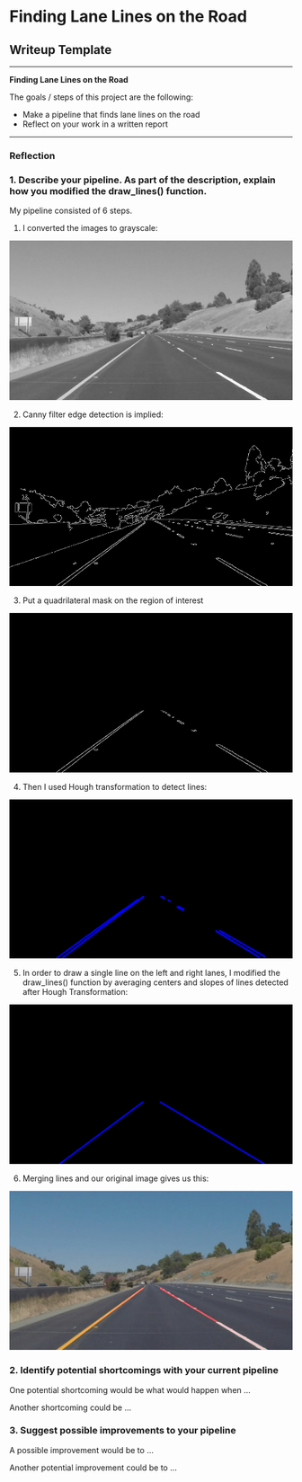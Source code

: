 # **Finding Lane Lines on the Road** 

## Writeup Template

---

**Finding Lane Lines on the Road**

The goals / steps of this project are the following:
* Make a pipeline that finds lane lines on the road
* Reflect on your work in a written report


[//]: # (Image References)

[image1]: ./test_images_output/grey.jpg "Grayscale"
[image2]: ./test_images_output/edges.jpg "Edge detection"
[image3]: ./test_images_output/masked_edges.jpg "Edges after masking"
[image4]: ./test_images_output/lines.jpg "Left & Right lines"
[image5]: ./test_images_output/result.jpg "Result"
[image6]: ./test_images_output/hough_lines.jpg "Hough lines"

---

### Reflection

### 1. Describe your pipeline. As part of the description, explain how you modified the draw_lines() function.

My pipeline consisted of 6 steps. 
1. I converted the images to grayscale:

![alt text][image1]

2. Canny filter edge detection is implied:

![alt text][image2]

3. Put a quadrilateral mask on the region of interest

![alt text][image3]

4. Then I used Hough transformation to detect lines:

![alt text][image6]

5. In order to draw a single line on the left and right lanes, I modified the draw_lines() function by averaging centers and slopes of lines detected after Hough Transformation:

![alt text][image4]

6. Merging lines and our original image gives us this: 

![alt text][image5]


### 2. Identify potential shortcomings with your current pipeline


One potential shortcoming would be what would happen when ... 

Another shortcoming could be ...


### 3. Suggest possible improvements to your pipeline

A possible improvement would be to ...

Another potential improvement could be to ...
